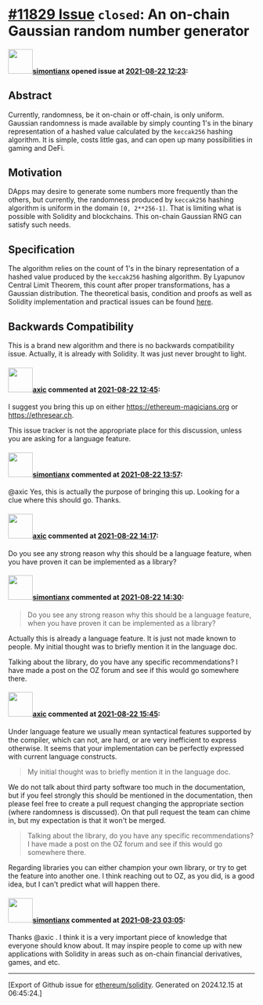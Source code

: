 # [\#11829 Issue](https://github.com/ethereum/solidity/issues/11829) `closed`: An on-chain Gaussian random number generator

#### <img src="https://avatars.githubusercontent.com/u/9939278?u=da763aaf02764a54fe38ed07d2aeb615cf22d60a&v=4" width="50">[simontianx](https://github.com/simontianx) opened issue at [2021-08-22 12:23](https://github.com/ethereum/solidity/issues/11829):

## Abstract
Currently, randomness, be it on-chain or off-chain, is only uniform. Gaussian randomness is made available by simply counting 1's in the binary representation of a hashed value calculated by the `keccak256` hashing algorithm. It is simple, costs little gas, and can open up many possibilities in gaming and DeFi.

## Motivation
DApps may desire to generate some numbers more frequently than the others, but currently, the randomness produced by `keccak256` hashing algorithm is uniform in the domain `[0, 2**256-1]`. That is limiting what is possible with Solidity and blockchains. This on-chain Gaussian RNG can satisfy such needs.

## Specification
The algorithm relies on the count of 1's in the binary representation of a hashed value produced by the `keccak256` hashing algorithm. By Lyapunov Central Limit Theorem, this count after proper transformations, has a Gaussian distribution. The theoretical basis, condition and proofs as well as Solidity implementation and practical issues can be found [here](https://github.com/simontianx/OnChainRNG/tree/main/GaussianRNG).

## Backwards Compatibility
This is a brand new algorithm and there is no backwards compatibility issue. Actually, it is already with Solidity. It was just never brought to light.

#### <img src="https://avatars.githubusercontent.com/u/20340?v=4" width="50">[axic](https://github.com/axic) commented at [2021-08-22 12:45](https://github.com/ethereum/solidity/issues/11829#issuecomment-903263524):

I suggest you bring this up on either https://ethereum-magicians.org or https://ethresear.ch.

This issue tracker is not the appropriate place for this discussion, unless you are asking for a language feature.

#### <img src="https://avatars.githubusercontent.com/u/9939278?u=da763aaf02764a54fe38ed07d2aeb615cf22d60a&v=4" width="50">[simontianx](https://github.com/simontianx) commented at [2021-08-22 13:57](https://github.com/ethereum/solidity/issues/11829#issuecomment-903273184):

@axic Yes, this is actually the purpose of bringing this up. Looking for a clue where this should go. Thanks.

#### <img src="https://avatars.githubusercontent.com/u/20340?v=4" width="50">[axic](https://github.com/axic) commented at [2021-08-22 14:17](https://github.com/ethereum/solidity/issues/11829#issuecomment-903276137):

Do you see any strong reason why this should be a language feature, when you have proven it can be implemented as a library?

#### <img src="https://avatars.githubusercontent.com/u/9939278?u=da763aaf02764a54fe38ed07d2aeb615cf22d60a&v=4" width="50">[simontianx](https://github.com/simontianx) commented at [2021-08-22 14:30](https://github.com/ethereum/solidity/issues/11829#issuecomment-903277879):

> Do you see any strong reason why this should be a language feature, when you have proven it can be implemented as a library?

Actually this is already a language feature. It is just not made known to people. My initial thought was to briefly mention it in the language doc.

Talking about the library, do you have any specific recommendations? I have made a post on the OZ forum and see if this would go somewhere there.

#### <img src="https://avatars.githubusercontent.com/u/20340?v=4" width="50">[axic](https://github.com/axic) commented at [2021-08-22 15:45](https://github.com/ethereum/solidity/issues/11829#issuecomment-903288448):

Under language feature we usually mean syntactical features supported by the compiler, which can not, are hard, or are very inefficient to express otherwise.  It seems that your implementation can be perfectly expressed with current language constructs.

> My initial thought was to briefly mention it in the language doc.

We do not talk about third party software too much in the documentation, but if you feel strongly this should be mentioned in the documentation, then please feel free to create a pull request changing the appropriate section (where randomness is discussed). On that pull request the team can chime in, but my expectation is that it won't be merged.

> Talking about the library, do you have any specific recommendations? I have made a post on the OZ forum and see if this would go somewhere there.

Regarding libraries you can either champion your own library, or try to get the feature into another one. I think reaching out to OZ, as you did, is a good idea, but I can't predict what will happen there.

#### <img src="https://avatars.githubusercontent.com/u/9939278?u=da763aaf02764a54fe38ed07d2aeb615cf22d60a&v=4" width="50">[simontianx](https://github.com/simontianx) commented at [2021-08-23 03:05](https://github.com/ethereum/solidity/issues/11829#issuecomment-903406165):

Thanks @axic . I think it is a very important piece of knowledge that everyone should know about. It may inspire people to come up with new applications with Solidity in areas such as on-chain financial derivatives, games, and etc.


-------------------------------------------------------------------------------



[Export of Github issue for [ethereum/solidity](https://github.com/ethereum/solidity). Generated on 2024.12.15 at 06:45:24.]
